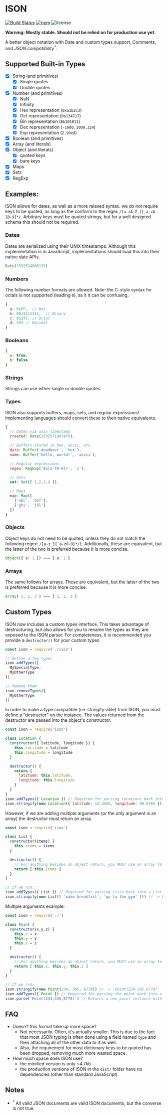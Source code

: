 # ISON

[![Build Status](https://travis-ci.org/richinfante/ison.svg?branch=master)](https://travis-ci.org/richinfante/ison)
[![npm](https://img.shields.io/npm/v/ison.svg)](http://npmjs.com/ison)
![license](https://img.shields.io/github/license/richinfante/ison.svg)

**Warning: Mostly stable. Should not be relied on for production use yet.**

A better object notation with Date and custom types support, Comments, and _JSON compatibility<sup>*</sup>_.

## Supported Built-in Types
- [x] String (and primitives)
  - [x] Single quotes
  - [x] Double quotes
- [x] Number (and primitives)
  - [x] NaN
  - [x] Infinity
  - [x] Hex representation (`0xa1b2c3`)
  - [x] Oct representation (`0o134717`)
  - [x] Bin representation (`0b101011`)
  - [x] Dec representation (`-1000`, `1000.324`)
  - [x] Exp representation (`2.99e8`)
- [x] Boolean (and primitives)
- [x] Array (and literals)
- [x] Object (and literals)
  - [x] quoted keys
  - [x] bare keys
- [x] Maps
- [x] Sets
- [x] RegExp

## Examples:

ISON allows for dates, as well as a more relaxed syntax. we do not require keys to be quoted, as long as the conform to the regex `/[a-zA-Z_][_a-zA-Z0-9]*/`. Arbitrary keys must be quoted strings, but for a well designed schema this should not be required.


### Dates
Dates are serialized using their UNIX timestamps. Although this implementation is in JavaScript, implementations should load this into their native date APIs.

```js
Date(1532524806137)
```

### Numbers
The following number formats are allowed. Note: the C-style syntax for octals is not supported (leading `0`), as it it can be confusing.

```js
{
  a: 0xFF,  // Hex
  b: 0b11111111,  // Binary
  c: 0o377, // Octal
  d: 255 // Decimal
}
```

### Booleans

```js
{
  a: true,
  b: false
}
```

### Strings
Strings can use either single or double quotes.

### Types

ISON also supports buffers, maps, sets, and regular expressions! Implementing languages should convert these to their native equivalents.

```js
{
  // Dates via unix timestamp
  created: Date(1532571987475),

  // Buffers stored in hex, ascii, etc.
  data: Buffer('deadbeef', 'hex'),
  name: Buffer('hello, world!', 'ascii'),

  // Regular expressions
  regex: RegExp('0x[a-f0-9]+', 'i'),

  // Sets
  set: Set([ 1,2,3,4 ]),

  // Maps
  map: Map([
    ['abc', 'def'],
    ['ghi', 'jkl']
  ])
}
```

### Objects
Object keys do not need to be quoted, unless they do not match the following regex: `/[a-z_][_a-z0-9]*/i`. Additionally, these are equivalent, but the latter of the two is preferred because it is more concise.

```js
Object({ a: 1 }) === { a: 1 }
```

### Arrays
The same follows for arrays. These are equivalent, but the latter of the two is preferred because it is more concise.
```js
Array( 1, 2, 3 ) === [ 1, 2, 3 ]
```

## Custom Types
ISON now includes a custom types interface. This takes advantage of destructuring, but also allows for you to rename the types as they are exposed to the ISON parser. For completeness, it is recommended you provide a `destructor()` for your custom types.

```js
const ison = require('./ison')

// Define a few types
ison.addTypes({ 
  MySpecialType,
  MyOtherType
})

// Remove them
ison.removeTypes({
  MyOtherType  
})
```

In order to make a type compatible (i.e. stringify-able) from ISON, you must define a "destructor" on the instance. The values returned from the destructor are passed into the object's constructor.

```js
const ison = require('ison')

class Location {
  constructor({ latitude, longitude }) {
    this.latitude = latitude
    this.longitude = longitude
  }

  destructor() {
    return { 
      latitude: this.latitude, 
      longitude: this.longitude
    }
  }
}
ison.addTypes({ Location }) // Required for parsing locations back into a Location instance
ison.stringify(new Location({ latitude: 12.3456, longitude: 98.6765 })) // -> 'Location({latitude:12.3456,longitude:98.6765})'
```

However, if we are adding multiple arguments (or the only argument is an array) the destructor must return an array.
```js
const ison = require('ison')

class List {
  constructor(items) {
    this.items = items
  }

  destructor() {
    // For anything besides an object return, you MUST use an array to specify arguments
    return [ this.items ]
  }
}

// If we run:
ison.addTypes({ List }) // Required for parsing Lists back into a List instance
ison.stringify(new List([ 'make breakfast', 'go to the gym' ])) // -> List(["make breakfast","go to the gym"])
```

Multiple arguments example:
```js
const ison = require('./')

class Point {
  constructor(x,y,z) {
    this.x = x
    this.y = y
    this.z = z
  }

  destructor() {
    // For anything besides an object return, you MUST use an array to specify arguments
    return [ this.x, this.y, this.z ]
  }
}

// If we run: 
ison.stringify(new Point(234, 345, 6778)) // -> 'Point(234,345,6778)'
ison.addTypes({ Point }) // Required for parsing the point back into a Point instance
ison.parse('Point(234,345,6778)') // Returns a new point instance with x,y,z.
```
## FAQ
- Doesn't this format take up more space?
  - Not necessarily. Often, it's actually smaller. This is due to the fact that most JSON typing is often done using a field named `type` and then attaching all of the other data to it as well.
  - Also, the requirement for most dictionary keys to be quoted has been dropped, removing much more wasted space.
- How much space does ISON use?
  - the minified version is only ~4.7kb
  - the production versions of ISON in the `dist/` folder have no dependencies (other than standard JavaScript).

## Notes
- <sup>*</sup> All valid JSON documents are valid ISON documents, but the converse is not true.
